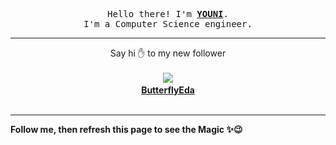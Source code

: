 <p align='center'>
    <samp>Hello there! I'm <b><a href='https://github.com/abdelyouni'>YOUNI</a></b>.<br>
        I'm a Computer Science engineer.
    </samp>
</p>
<hr>
<p align='center'>
    <span>Say hi ✋ to my new follower </span></br></br>
    <img src='https://itspot.ma/github/ButterflyEda_avatar.png'><b></br>
    <a href='https://github.com/ButterflyEda'>ButterflyEda</a></b></br></br>
</p>
<hr>
<b>Follow me, then refresh this page to see the Magic ✨😉</b>